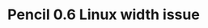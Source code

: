 ---
title: 'Pencil 0.6 Linux width issue'
redirect_to:
  - 'https://discuss.pencil2d.org/t/pencil-0-6-linux-width-issue/1364'
---